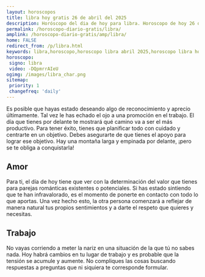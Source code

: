 ```yaml
---
layout: horoscopos
title: libra hoy gratis 26 de abril del 2025 
description: Horóscopo del dia de hoy para libra. Horoscopo de hoy 26 de abril del 2025. Las predicciones de amor, trabajo, vida personal gratis.
permalink: /horoscopo-diario-gratis/libra/
amplink: /horoscopo-diario-gratis/amp/libra/
home: FALSE
redirect_from: /p/libra.html
keywords: libra,horoscopo,horoscopo libra abril 2025,horoscopo libra hoy,tarot libra abril 2025,horoscopo libra,tarot libra hoy,horoscopo de hoy,horoscopo diario,tarot del amor,horoscopo de hoy libra,horoscopo diario del tarot, Horoscopo de hoy libra 26 de abril del 2025,horóscopo del día,signos zodiacales 2025, el horoscopo de hoy
horoscopo:
 signo: libra
 video: -DQpmrrAIeU
ogimg: /images/libra_char.png
sitemap:
 priority: 1
 changefreq: 'daily'
---
```



Es posible que hayas estado deseando algo de reconocimiento y aprecio últimamente. Tal vez le has echado el ojo a una promoción en el trabajo. El día que tienes por delante te mostrará qué camino va a ser el más productivo. Para tener éxito, tienes que planificar todo con cuidado y centrarte en un objetivo. Debes asegurarte de que tienes el apoyo para lograr ese objetivo. Hay una montaña larga y empinada por delante, ¡pero se te obliga a conquistarla!

## Amor

Para ti, el día de hoy tiene que ver con la determinación del valor que tienes para parejas románticas existentes o potenciales. Si has estado sintiendo que te han infravalorado, es el momento de ponerte en contacto con todo lo que aportas. Una vez hecho esto, la otra persona comenzará a reflejar de manera natural tus propios sentimientos y a darte el respeto que quieres y necesitas.

## Trabajo

No vayas corriendo a meter la nariz en una situación de la que tú no sabes nada. Hoy habrá cambios en tu lugar de trabajo y es probable que la tensión se acumule y aumente. No compliques las cosas buscando respuestas a preguntas que ni siquiera te corresponde formular.